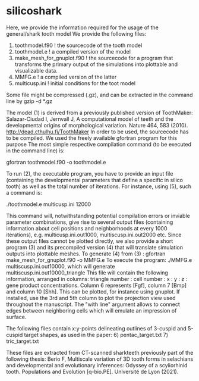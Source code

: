 # silicoshark

Here, we provide the information required for the usage of the general/shark tooth model
We provide the following files:

1) toothmodel.f90   ! the sourcecode of the tooth model
2) toothmodel.e    ! a compiled version of the model
3) make_mesh_for_gnuplot.f90   ! the sourcecode for a program that transforms the primary output of the simulations into plottable and visualizable data.
4) MMFG.e    !  a compiled version of the latter
5) multicusp.ini   ! initial conditions for the toot model

Some file might be compressed (.gz), and can be extracted in the command line by gzip -d *.gz

The model (1) is derived from a previously published version of ToothMaker:
Salazar-Ciudad I, Jernvall J, A computational model of teeth and the developmental origins of morphological variation. Nature 464, 583 (2010).
http://dead.cthulhu.fi/ToothMaker
In order to be used, the sourcecode has to be compiled. We used the freely available gfortran program for this purpose
The most simple respective compilation command (to be executed in the command line) is: 

gfortran toothmodel.f90 -o toothmodel.e

To run (2), the executable program, you have to provide an input file (containing the developmental parameters that define a specific in silico tooth) as well as the total number of iterations.
For instance, using (5), such a command is:

./toothmodel.e multicusp.ini 12000

This command will, notwithstanding potential compilation errors or inviable parameter combinations, give rise to several output files (containing information about cell positions and neighborhoods at every 1000 iterations), e.g. multicusp.ini.out1000, multiscusp.ini.out2000 etc.
Since these output files cannot be plotted directly, we also provide a short program (3) and its precompiled version (4) that will translate simulation outputs into plottable meshes.
To generate (4) from (3) : gfortran make_mesh_for_gnuplot.f90 -o MMFG.e
To execute the program: ./MMFG.e multiscusp.ini.out10000, which will generate multiscusp.ini.out10000_triangle
This file will contain the following information, arranged in columns:
triangle number : cell number : x : y : z : gene product concentrations. Column 6 represents [Fgf], column 7 [Bmp] and column 10 [Shh].
This can be plotted, for instance using gnuplot. If installed, use the 3rd and 5th column to plot the projection view used throughout the manuscript. The "with line" argument allows to connect edges between neighboring cells which will emulate an impression of surface.

The following files contain x:y-points delineating outlines of 3-cuspid and 5-cuspid target shapes, as used in the paper:
6)   pentac_target.txt
7)   tric_target.txt

These files are extracted from CT-scanned sharkteeth previously part of the following thesis:
Berio F, Multiscale variation of 3D tooth forms in selachians and developmental and evolutionary inferences: Odyssey of a scyliorhinid tooth. Populations and Evolution [q-bio.PE]. Université de Lyon (2021).
